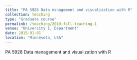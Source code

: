```yaml
---
title: "PA 5928 Data management and visualization with R"
collection: teaching
type: "Graduate course"
permalink: /teaching/2019-fall-teaching-1
venue: "University 1, Department"
date: 2015-01-01
location: "Minnesota, USA"
---
```


PA 5928 Data management and visualization with R
